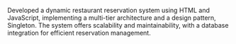  Developed a dynamic restaurant reservation system using HTML and JavaScript, implementing  a multi-tier
 architecture and a design pattern, Singleton. The system offers scalability and maintainability, with a database
 integration for efficient reservation management.

